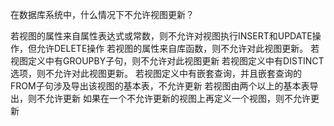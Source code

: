 在数据库系统中，什么情况下不允许视图更新？

若视图的属性来自属性表达式或常数，则不允许对视图执行INSERT和UPDATE操作，但允许DELETE操作
若视图的属性来自库函数，则不允许对此视图更新。
若视图定义中有GROUPBY子句，则不允许对此视图更新
若视图定义中有DISTINCT选项，则不允许对此视图更新。
若视图定义中有嵌套查询，并且嵌套查询的FROM子句涉及导出该视图的基本表，不允许更新
若视图由两个以上的基本表导出，则不允许更新
如果在一个不允许更新的视图上再定义一个视图，则不允许更新
